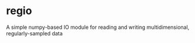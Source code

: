 # regio
A simple numpy-based IO module for reading and writing multidimensional, regularly-sampled data
